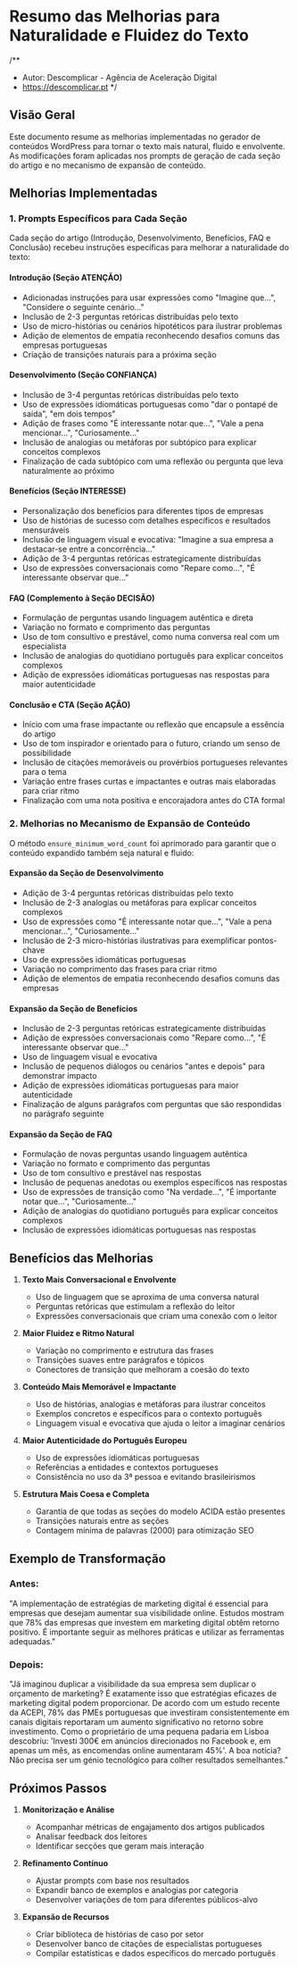 # Resumo das Melhorias para Naturalidade e Fluidez do Texto

/**
 * Autor: Descomplicar - Agência de Aceleração Digital
 * https://descomplicar.pt
 */

## Visão Geral

Este documento resume as melhorias implementadas no gerador de conteúdos WordPress para tornar o texto mais natural, fluido e envolvente. As modificações foram aplicadas nos prompts de geração de cada seção do artigo e no mecanismo de expansão de conteúdo.

## Melhorias Implementadas

### 1. Prompts Específicos para Cada Seção

Cada seção do artigo (Introdução, Desenvolvimento, Benefícios, FAQ e Conclusão) recebeu instruções específicas para melhorar a naturalidade do texto:

#### Introdução (Seção ATENÇÃO)
- Adicionadas instruções para usar expressões como "Imagine que...", "Considere o seguinte cenário..."
- Inclusão de 2-3 perguntas retóricas distribuídas pelo texto
- Uso de micro-histórias ou cenários hipotéticos para ilustrar problemas
- Adição de elementos de empatia reconhecendo desafios comuns das empresas portuguesas
- Criação de transições naturais para a próxima seção

#### Desenvolvimento (Seção CONFIANÇA)
- Inclusão de 3-4 perguntas retóricas distribuídas pelo texto
- Uso de expressões idiomáticas portuguesas como "dar o pontapé de saída", "em dois tempos"
- Adição de frases como "É interessante notar que...", "Vale a pena mencionar...", "Curiosamente..."
- Inclusão de analogias ou metáforas por subtópico para explicar conceitos complexos
- Finalização de cada subtópico com uma reflexão ou pergunta que leva naturalmente ao próximo

#### Benefícios (Seção INTERESSE)
- Personalização dos benefícios para diferentes tipos de empresas
- Uso de histórias de sucesso com detalhes específicos e resultados mensuráveis
- Inclusão de linguagem visual e evocativa: "Imagine a sua empresa a destacar-se entre a concorrência..."
- Adição de 3-4 perguntas retóricas estrategicamente distribuídas
- Uso de expressões conversacionais como "Repare como...", "É interessante observar que..."

#### FAQ (Complemento à Seção DECISÃO)
- Formulação de perguntas usando linguagem autêntica e direta
- Variação no formato e comprimento das perguntas
- Uso de tom consultivo e prestável, como numa conversa real com um especialista
- Inclusão de analogias do quotidiano português para explicar conceitos complexos
- Adição de expressões idiomáticas portuguesas nas respostas para maior autenticidade

#### Conclusão e CTA (Seção AÇÃO)
- Início com uma frase impactante ou reflexão que encapsule a essência do artigo
- Uso de tom inspirador e orientado para o futuro, criando um senso de possibilidade
- Inclusão de citações memoráveis ou provérbios portugueses relevantes para o tema
- Variação entre frases curtas e impactantes e outras mais elaboradas para criar ritmo
- Finalização com uma nota positiva e encorajadora antes do CTA formal

### 2. Melhorias no Mecanismo de Expansão de Conteúdo

O método `ensure_minimum_word_count` foi aprimorado para garantir que o conteúdo expandido também seja natural e fluido:

#### Expansão da Seção de Desenvolvimento
- Adição de 3-4 perguntas retóricas distribuídas pelo texto
- Inclusão de 2-3 analogias ou metáforas para explicar conceitos complexos
- Uso de expressões como "É interessante notar que...", "Vale a pena mencionar...", "Curiosamente..."
- Inclusão de 2-3 micro-histórias ilustrativas para exemplificar pontos-chave
- Uso de expressões idiomáticas portuguesas
- Variação no comprimento das frases para criar ritmo
- Adição de elementos de empatia reconhecendo desafios comuns das empresas

#### Expansão da Seção de Benefícios
- Inclusão de 2-3 perguntas retóricas estrategicamente distribuídas
- Adição de expressões conversacionais como "Repare como...", "É interessante observar que..."
- Uso de linguagem visual e evocativa
- Inclusão de pequenos diálogos ou cenários "antes e depois" para demonstrar impacto
- Adição de expressões idiomáticas portuguesas para maior autenticidade
- Finalização de alguns parágrafos com perguntas que são respondidas no parágrafo seguinte

#### Expansão da Seção de FAQ
- Formulação de novas perguntas usando linguagem autêntica
- Variação no formato e comprimento das perguntas
- Uso de tom consultivo e prestável nas respostas
- Inclusão de pequenas anedotas ou exemplos específicos nas respostas
- Uso de expressões de transição como "Na verdade...", "É importante notar que...", "Curiosamente..."
- Adição de analogias do quotidiano português para explicar conceitos complexos
- Inclusão de expressões idiomáticas portuguesas nas respostas

## Benefícios das Melhorias

1. **Texto Mais Conversacional e Envolvente**
   - Uso de linguagem que se aproxima de uma conversa natural
   - Perguntas retóricas que estimulam a reflexão do leitor
   - Expressões conversacionais que criam uma conexão com o leitor

2. **Maior Fluidez e Ritmo Natural**
   - Variação no comprimento e estrutura das frases
   - Transições suaves entre parágrafos e tópicos
   - Conectores de transição que melhoram a coesão do texto

3. **Conteúdo Mais Memorável e Impactante**
   - Uso de histórias, analogias e metáforas para ilustrar conceitos
   - Exemplos concretos e específicos para o contexto português
   - Linguagem visual e evocativa que ajuda o leitor a imaginar cenários

4. **Maior Autenticidade do Português Europeu**
   - Uso de expressões idiomáticas portuguesas
   - Referências a entidades e contextos portugueses
   - Consistência no uso da 3ª pessoa e evitando brasileirismos

5. **Estrutura Mais Coesa e Completa**
   - Garantia de que todas as seções do modelo ACIDA estão presentes
   - Transições naturais entre as seções
   - Contagem mínima de palavras (2000) para otimização SEO

## Exemplo de Transformação

### Antes:
"A implementação de estratégias de marketing digital é essencial para empresas que desejam aumentar sua visibilidade online. Estudos mostram que 78% das empresas que investem em marketing digital obtêm retorno positivo. É importante seguir as melhores práticas e utilizar as ferramentas adequadas."

### Depois:
"Já imaginou duplicar a visibilidade da sua empresa sem duplicar o orçamento de marketing? É exatamente isso que estratégias eficazes de marketing digital podem proporcionar. De acordo com um estudo recente da ACEPI, 78% das PMEs portuguesas que investiram consistentemente em canais digitais reportaram um aumento significativo no retorno sobre investimento. Como o proprietário de uma pequena padaria em Lisboa descobriu: 'Investi 300€ em anúncios direcionados no Facebook e, em apenas um mês, as encomendas online aumentaram 45%'. A boa notícia? Não precisa ser um génio tecnológico para colher resultados semelhantes."

## Próximos Passos

1. **Monitorização e Análise**
   - Acompanhar métricas de engajamento dos artigos publicados
   - Analisar feedback dos leitores
   - Identificar secções que geram mais interação

2. **Refinamento Contínuo**
   - Ajustar prompts com base nos resultados
   - Expandir banco de exemplos e analogias por categoria
   - Desenvolver variações de tom para diferentes públicos-alvo

3. **Expansão de Recursos**
   - Criar biblioteca de histórias de caso por setor
   - Desenvolver banco de citações de especialistas portugueses
   - Compilar estatísticas e dados específicos do mercado português 